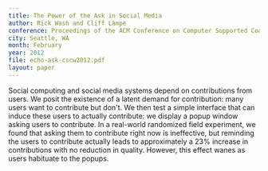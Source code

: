 ```yaml
---
title: The Power of the Ask in Social Media
author: Rick Wash and Cliff Lampe
conference: Proceedings of the ACM Conference on Computer Supported Cooperative Work (CSCW)
city: Seattle, WA
month: February
year: 2012
file: echo-ask-cscw2012.pdf
layout: paper
---
```


Social computing and social media systems depend on contributions from users.  We posit the existence of a latent demand
for contribution: many users want to contribute but don't.  We then test a simple interface that can induce these users
to actually contribute: we display a popup window asking users to contribute.  In a real-world randomized field
experiment, we found that asking them to contribute right now is ineffective, but reminding the users to contribute
actually leads to approximately a 23% increase in contributions with no reduction in quality.   However, this effect
wanes as users habituate to the popups.

